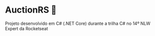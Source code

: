 # AuctionRS 🚀

Projeto desenvolvido em C# (.NET Core) durante a trilha C# no 14º NLW Expert da Rocketseat
